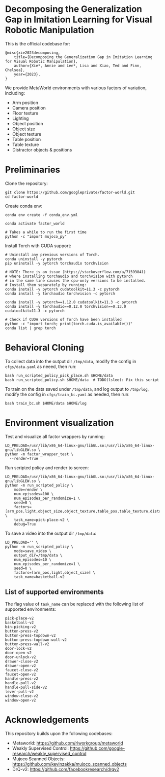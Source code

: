 # Decomposing the Generalization Gap in Imitation Learning for Visual Robotic Manipulation

This is the official codebase for:
```
@misc{xie2023decomposing,
    title={Decomposing the Generalization Gap in Imitation Learning for Visual Robotic Manipulation},
    author={Xie*, Annie and Lee*, Lisa and Xiao, Ted and Finn, Chelsea},
    year={2023},
}
```

We provide MetaWorld environments with various factors of variation, including:
* Arm position
* Camera position
* Floor texture
* Lighting
* Object position
* Object size
* Object texture
* Table position
* Table texture
* Distractor objects & positions

# Preliminaries

Clone the repository:
```
git clone https://github.com/googleprivate/factor-world.git
cd factor-world
```

Create conda env:
```
conda env create -f conda_env.yml

conda activate factor_world

# Takes a while to run the first time
python -c "import mujoco_py"
```

Install Torch with CUDA support:
```
# Uninstall any previous versions of Torch.
conda uninstall -y pytorch
pip uninstall -y pytorch torchaudio torchvision

# NOTE: There is an issue (https://stackoverflow.com/a/71593841)
# where installing torchaudio and torchvision with pytorch
# in the same line causes the cpu-only versions to be installed.
# Install them separately by running:
conda install -y pytorch cudatoolkit=11.3 -c pytorch
conda install -y torchaudio torchvision -c pytorch

conda install -y pytorch==1.12.0 cudatoolkit=11.3 -c pytorch
conda install -y torchaudio==0.12.0 torchvision==0.13.0 cudatoolkit=11.3 -c pytorch

# Check if CUDA versions of Torch have been installed
python -c "import torch; print(torch.cuda.is_available())"
conda list | grep torch
```

# Behavioral Cloning

To collect data into the output dir `/tmp/data`, modify the config in `cfgs/data.yaml` as neeed, then run:
```
bash run_scripted_policy_pick_place.sh $HOME/data
bash run_scripted_policy.sh $HOME/data  # TODO(lslee): Fix this script
```

To train on the data saved under `/tmp/data`, and log output to `/tmp/log`, modify the config in `cfgs/train_bc.yaml` as needed, then run:
```
bash train_bc.sh $HOME/data $HOME/log
```

# Environment visualization

Test and visualize all factor wrappers by running:
```
LD_PRELOAD=/usr/lib/x86_64-linux-gnu/libGL.so:/usr/lib/x86_64-linux-gnu/libGLEW.so \
python -m factor_wrapper_test \
  --render=True
```

Run scripted policy and render to screen:
```
LD_PRELOAD=/usr/lib/x86_64-linux-gnu/libGL.so:/usr/lib/x86_64-linux-gnu/libGLEW.so \
python -m run_scripted_policy \
    mode=render \
    num_episodes=100 \
    num_episodes_per_randomize=1 \
    seed=0 \
    factors=[arm_pos,light,object_size,object_texture,table_pos,table_texture,distractor_xml,distractor_pos] \
    task_name=pick-place-v2 \
    debug=True
```

To save a video into the output dir `/tmp/data`:
```
LD_PRELOAD='' \
python -m run_scripted_policy \
    mode=save_video \
    output_dir=/tmp/data \
    num_episodes=10 \
    num_episodes_per_randomize=1 \
    seed=0 \
    factors=[arm_pos,light,object_size] \
    task_name=basketball-v2
```

## List of supported environments
The flag value of `task_name` can be replaced with the following list of supported environments:
```
pick-place-v2
basketball-v2
bin-picking-v2
button-press-v2
button-press-topdown-v2
button-press-topdown-wall-v2
button-press-wall-v2
door-lock-v2
door-open-v2
door-unlock-v2
drawer-close-v2
drawer-open-v2
faucet-close-v2
faucet-open-v2
handle-press-v2
handle-pull-v2
handle-pull-side-v2
lever-pull-v2
window-close-v2
window-open-v2
```
# Acknowledgements

This repository builds upon the following codebases:
* Metaworld: https://github.com/rlworkgroup/metaworld
* Weakly Supervised Control: https://github.com/google-research/weakly_supervised_control
* Mujoco Scanned Objects: https://github.com/kevinzakka/mujoco_scanned_objects
* DrQ-v2: https://github.com/facebookresearch/drqv2
